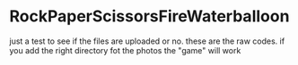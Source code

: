 # RockPaperScissorsFireWaterballoon
just a test to see if the files are uploaded or no. these are the raw codes. if you add the right directory fot the photos the "game" will work
